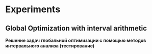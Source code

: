 # Experiments
## Global Optimization with interval arithmetic ###

**Решение задач глобальной оптимизации с помощью методов интервального анализа (тестирование)**
